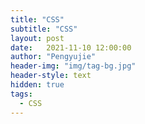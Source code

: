 ```yaml
---
title: "CSS"
subtitle: "CSS"
layout: post
date:   2021-11-10 12:00:00
author: "Pengyujie"
header-img: "img/tag-bg.jpg"
header-style: text
hidden: true
tags:
  - CSS
---
```



